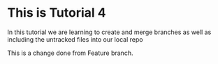 # This is Tutorial 4 

In this tutorial we are learning to create and merge branches as well as including the untracked files into our local repo


This is a change done from Feature branch. 

